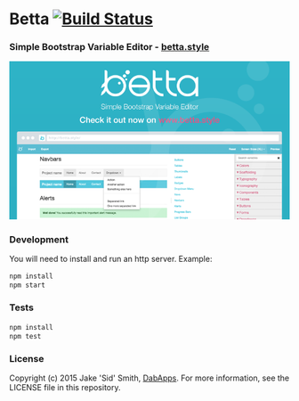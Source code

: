 # Betta [![Build Status](https://magnum.travis-ci.com/dabapps/betta.svg?token=9QR4ewbqbkEmHps6q5sq&branch=master)](https://magnum.travis-ci.com/dabapps/betta)

### Simple Bootstrap Variable Editor - [betta.style](http://www.betta.style)

![Betta](static/img/press-screen.png)

### Development
You will need to install and run an http server. Example:

    npm install
    npm start


### Tests
    npm install
    npm test


### License
Copyright (c) 2015 Jake 'Sid' Smith, [DabApps](http://www.dabapps.com). For more information, see the LICENSE file in this repository.
